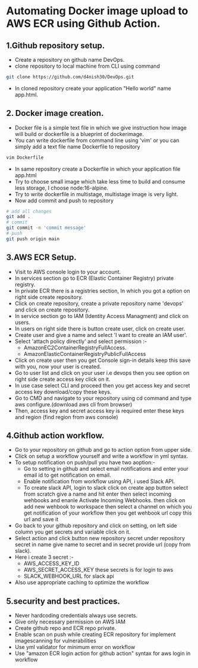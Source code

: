 # Automating Docker image upload to AWS ECR using Github Action.

## 1.Github repository setup.
- Create a repository on github name DevOps.
- clone repository to local machine from CLI using command
```sh
git clone https://github.com/d4nish30/DevOps.git
```
- In cloned repository create your application "Hello world" name app.html.
## 2. Docker image creation.
- Docker file is a simple text file in which we give instruction how image will build or dockerfile is a blueprint of dockerimage.
- You can write dockerfile from command line using 'vim' or you can simply add a text file name Dockerfile to repository
```sh
vim Dockerfile
```
- In same repository create a Dockerfile in which your application file app.html
- Try to choose small image which take less time to build and consume less storage, I choose node:16-alpine.
- Try to write dockerfile in multistage, multistage image is very light.
- Now add commit and push to repository
```sh
# add all changes
git add .
# commit
git commit -m 'commit message'
# push
git push origin main
```
## 3.AWS ECR Setup.
- Visit to AWS console login to your account.
- In services section go to ECR (Elastic Container Registry) private registry.
- In private ECR there is a registries section, In which you got a option on right side create repository.
- Click on create repository, create a private repository name 'devops' and click on create repository.
- In service section go to IAM (Identity Access Managment) and click on users.
- In users on right side there is button create user, click on create user.
- Create user and give a name and select 'I want to create an IAM user'.
- Select 'attach policy directly' and select permission :-
  - AmazonEC2ContainerRegistryFullAccess.
  - AmazonElasticContainerRegistryPublicFullAccess
- Click on create user then you get Console sign-in details keep this save with you, now your user is created.
- Go to user list and click on your user i.e devops then you see option on right side create access key click on it.
- In use case select CLI and proceed then you get access key and secret access key download/copy these keys.
- Go to CMD and navigate to your repository using cd command and type aws configure.(download aws cli from browser)
- Then, access key and secret access key is required enter these keys and region (find region from aws console)
## 4.Github action workflow.
- Go to your repository on github and go to action option from upper side.
- Click on setup a workflow yourself and write a workflow in yml syntax.
- To setup notification on push/pull you have two aoption:-
  - Go to setting in github and select email notifications and enter your email id to get notification on email.
  - Enable notification from workflow using API, i used Slack API.
  - To create slack API, login to slack click on create app button select from scratch give a name and hit enter then select incoming wehbooks and enanle Activate Incoming Webhooks.
    then click on add new wehbook to workspace then select a channel on which you get notification of your workflow then you get wehbook url copy this url and save it
- Go back to your github repository and click on setting, on left side column you get secrets and variable click on it.
- Select action and click button new repository secret under repository secret in name give name to secret and in secret provide url (copy from slack).
- Here i create 3 secret :-
  - AWS_ACCESS_KEY_ID
  - AWS_SECRET_ACCESS_KEY these secrets is for login to aws 
  - SLACK_WEBHOOK_URL for slack api
- Also use appropriate caching to optimize the workflow
## 5.security and best practices.
- Never hardcoding credentials always use secrets.
- Give only necessary permission on AWS IAM
- Create github repo and ECR repo private.
- Enable scan on push while creating ECR repository for implement imagescanning for vulnerabilities 
- Use yml validator for minimum error on workflow
- Use "amazon ECR login action for github action" syntax for aws login in workflow

